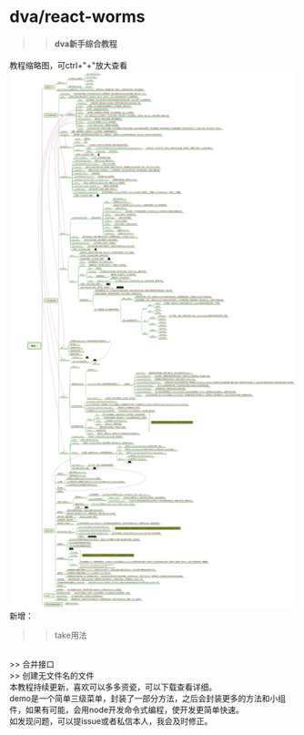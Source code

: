 # dva/react-worms
>> #### dva新手综合教程
教程缩略图，可ctrl+"+"放大查看
![](dva.jpg)
</br>
新增：
</br>
>> take用法
</br>
>> 合并接口
</br>
>> 创建无文件名的文件
</br>
本教程持续更新，喜欢可以多多资瓷，可以下载查看详细。<br/>
demo是一个简单三级菜单，封装了一部分方法，之后会封装更多的方法和小组件，如果有可能，会用node开发命令式编程，使开发更简单快速。<br/>
如发现问题，可以提issue或者私信本人，我会及时修正。
